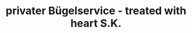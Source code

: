 ---
title: "privater Bügelservice - treated with heart S.K."
url: /klagenfurt-am-woerthersee/privater-buegelservice-treated-with-heart-s-k/
shop: Schneiderei
---